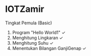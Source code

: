 # IOTZamir

Tingkat Pemula (Basic)
1. Program "Hello World1" ✓
2. Menghitung Lingkaran ✓
3. Menghitung Suhu ✓
4. Menentukan Bilangan GanjiGenap ✓
